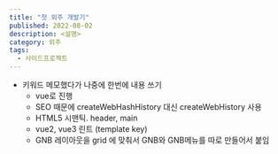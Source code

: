 ```yaml
---
title: "첫 외주 개발기"
published: 2022-08-02
description: <설명>
category: 외주
tags:
  - 사이드프로젝트
---
```


- 키워드 메모했다가 나중에 한번에 내용 쓰기
  - vue로 진행
  - SEO 때문에 createWebHashHistory 대신 createWebHistory 사용
  - HTML5 시맨틱. header, main
  - vue2, vue3 린트 (template key)
  - GNB 레이아웃을 grid 에 맞춰서 GNB와 GNB메뉴를 따로 만들어서 붙임

